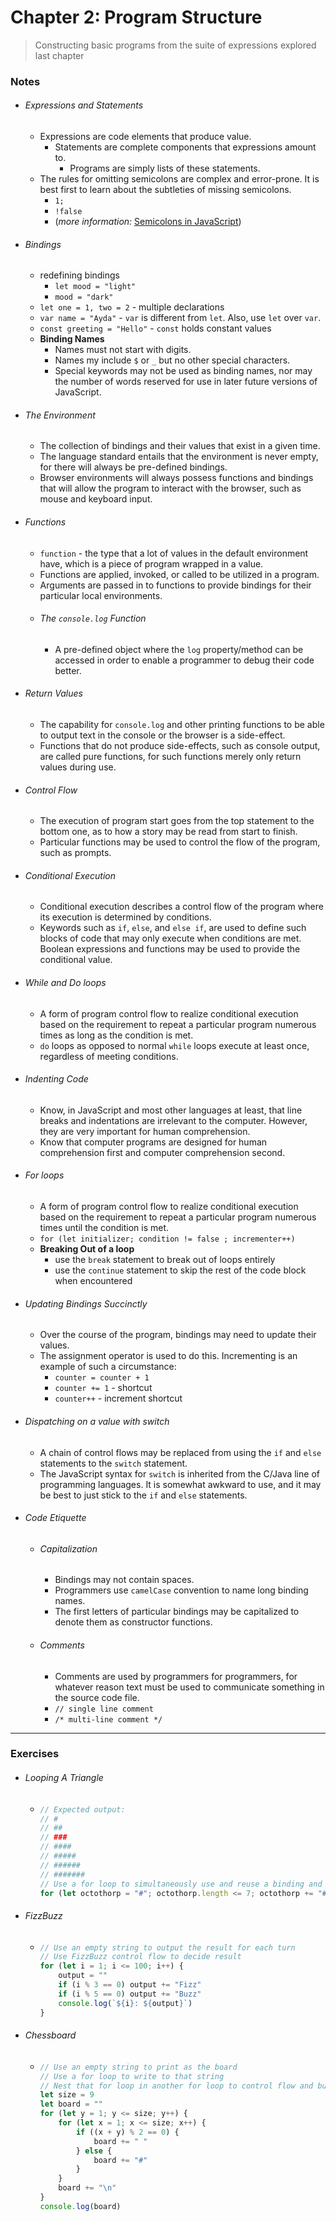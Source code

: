 # Chapter 2: Program Structure
> Constructing basic programs from the suite of expressions explored last chapter

### Notes
- ###### Expressions and Statements
    - Expressions are code elements that produce value.
        - Statements are complete components that expressions amount to.
            - Programs are simply lists of these statements.
    - The rules for omitting semicolons are complex and error-prone. It is best first to learn about the subtleties of missing semicolons.
        - `1;`
        - `!false`
        - (*more information:* [Semicolons in JavaScript](https://flaviocopes.com/javascript-automatic-semicolon-insertion/>))
- ###### Bindings
    - redefining bindings
        - `let mood = "light"`
        - `mood = "dark"`
    - `let one = 1, two = 2` - multiple declarations
    - `var name = "Ayda"` - `var` is different from `let`. Also, use `let` over `var`.
    - `const greeting = "Hello"` - `const` holds constant values
    - **Binding Names**
        - Names must not start with digits.
        - Names my include `$` or `_` but no other special characters.
        - Special keywords may not be used as binding names, nor may the number of words reserved for use in later future versions of JavaScript.
- ###### The Environment
    - The collection of bindings and their values that exist in a given time.
    - The language standard entails that the environment is never empty, for there will always be pre-defined bindings.
    - Browser environments will always possess functions and bindings that will allow the program to interact with the browser, such as mouse and keyboard input.
- ###### Functions
    - `function` - the type that a lot of values in the default environment have, which is a piece of program wrapped in a value.
    - Functions are applied, invoked, or called to be utilized in a program.
    - Arguments are passed in to functions to provide bindings for their particular local environments.
    - ###### The `console.log` Function
        - A pre-defined object where the `log` property/method can be accessed in order to enable a programmer to debug their code better.
- ###### Return Values
    - The capability for `console.log` and other printing functions to be able to output text in the console or the browser is a side-effect.
    - Functions that do not produce side-effects, such as console output, are called pure functions, for such functions merely only return values during use.
- ###### Control Flow
    - The execution of program start goes from the top statement to the bottom one, as to how a story may be read from start to finish.
    - Particular functions may be used to control the flow of the program, such as prompts.
- ###### Conditional Execution
    - Conditional execution describes a control flow of the program where its execution is determined by conditions.
    - Keywords such as `if`, `else`, and `else if`, are used to define such blocks of code that may only execute when conditions are met. Boolean expressions and functions may be used to provide the conditional value.
- ###### While and Do loops
    - A form of program control flow to realize conditional execution based on the requirement to repeat a particular program numerous times as long as the condition is met.
    - `do` loops as opposed to normal `while` loops execute at least once, regardless of meeting conditions.
- ###### Indenting Code
    - Know, in JavaScript and most other languages at least, that line breaks and indentations are irrelevant to the computer. However, they are very important for human comprehension.
    - Know that computer programs are designed for human comprehension first and computer comprehension second.
- ###### For loops
    - A form of program control flow to realize conditional execution based on the requirement to repeat a particular program numerous times until the condition is met.
    - `for (let initializer; condition != false ; incrementer++)`
    - **Breaking Out of a loop**
        - use the `break` statement to break out of loops entirely
        - use the `continue` statement to skip the rest of the code block when encountered
- ###### Updating Bindings Succinctly
    - Over the course of the program, bindings may need to update their values.
    - The assignment operator is used to do this. Incrementing is an example of such a circumstance:
        - `counter = counter + 1`
        - `counter += 1` - shortcut
        - `counter++` - increment shortcut
- ###### Dispatching on a value with switch
    - A chain of control flows may be replaced from using the `if` and `else` statements to the `switch` statement.
    - The JavaScript syntax for `switch` is inherited from the C/Java line of programming languages. It is somewhat awkward to use, and it may be best to just stick to the `if` and `else` statements.
- ###### Code Etiquette
    - ###### Capitalization
        - Bindings may not contain spaces.
        - Programmers use `camelCase` convention to name long binding names.
        - The first letters of particular bindings may be capitalized to denote them as constructor functions.
    - ###### Comments
        - Comments are used by programmers for programmers, for whatever reason text must be used to communicate something in the source code file.
        - `// single line comment`
        - `/* multi-line comment */`
---
### Exercises
- ###### Looping A Triangle
    - ```javascript
      // Expected output:
      // #
      // ##
      // ###
      // ####
      // #####
      // ######
      // #######
      // Use a for loop to simultaneously use and reuse a binding and to print it.
      for (let octothorp = "#"; octothorp.length <= 7; octothorp += "#") console.log(octothorp)
      ```
- ###### FizzBuzz
    - ```javascript
      // Use an empty string to output the result for each turn
      // Use FizzBuzz control flow to decide result
      for (let i = 1; i <= 100; i++) {
          output = ""
          if (i % 3 == 0) output += "Fizz"
          if (i % 5 == 0) output += "Buzz"
          console.log(`${i}: ${output}`)
      }
      ```
- ###### Chessboard
    - ```javascript
      // Use an empty string to print as the board
      // Use a for loop to write to that string
      // Nest that for loop in another for loop to control flow and build the board
      let size = 9
      let board = ""
      for (let y = 1; y <= size; y++) {
          for (let x = 1; x <= size; x++) {
              if ((x + y) % 2 == 0) {
                  board += " "
              } else {
                  board += "#"
              }
          }
          board += "\n"
      }
      console.log(board)
      ```
